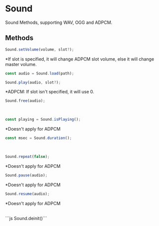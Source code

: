 # Sound

Sound Methods, supporting WAV, OGG and ADPCM.

## Methods

```js
Sound.setVolume(volume, slot?);
```

*If slot is specified, it will change ADPCM slot volume, else it will change master volume.
<br />


```js
const audio = Sound.load(path);
```


```js
Sound.play(audio, slot?);
```

*ADPCM: If slot isn't specified, it will use 0.
<br />


```js
Sound.free(audio);
```

<br />

```js
const playing = Sound.isPlaying();
```

*Doesn't apply for ADPCM
<br />


```js
const msec = Sound.duration();
```
<br />

```js
Sound.repeat(false);
```

*Doesn't apply for ADPCM
<br />


```js
Sound.pause(audio);
```

*Doesn't apply for ADPCM
<br />


```js
Sound.resume(audio);
```

*Doesn't apply for ADPCM


<br />
```js
Sound.deinit()```